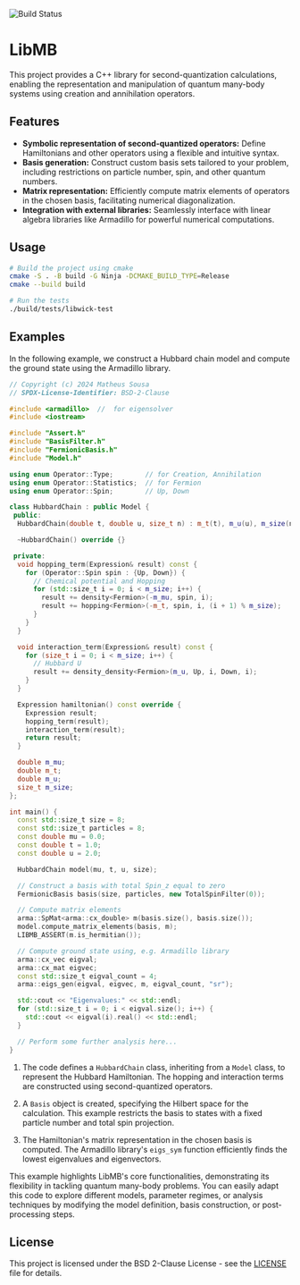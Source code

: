 ![Build Status](https://github.com/keyehzy/cctb/actions/workflows/cmake.yml/badge.svg)
# LibMB

This project provides a C++ library for second-quantization calculations, enabling the representation and manipulation of quantum many-body systems using creation and annihilation operators. 

## Features

- **Symbolic representation of second-quantized operators:** Define Hamiltonians and other operators using a flexible and intuitive syntax.
- **Basis generation:**  Construct custom basis sets tailored to your problem, including restrictions on particle number, spin, and other quantum numbers.
- **Matrix representation:**  Efficiently compute matrix elements of operators in the chosen basis, facilitating numerical diagonalization.
- **Integration with external libraries:** Seamlessly interface with linear algebra libraries like Armadillo for powerful numerical computations.

## Usage

```bash
# Build the project using cmake
cmake -S . -B build -G Ninja -DCMAKE_BUILD_TYPE=Release
cmake --build build

# Run the tests
./build/tests/libwick-test
```

## Examples

In the following example, we construct a Hubbard chain model and compute the ground state using the Armadillo library.

```cpp
// Copyright (c) 2024 Matheus Sousa
// SPDX-License-Identifier: BSD-2-Clause

#include <armadillo>  //  for eigensolver
#include <iostream>

#include "Assert.h"
#include "BasisFilter.h"
#include "FermionicBasis.h"
#include "Model.h"

using enum Operator::Type;        // for Creation, Annihilation
using enum Operator::Statistics;  // for Fermion
using enum Operator::Spin;        // Up, Down

class HubbardChain : public Model {
 public:
  HubbardChain(double t, double u, size_t n) : m_t(t), m_u(u), m_size(n) {}

  ~HubbardChain() override {}

 private:
  void hopping_term(Expression& result) const {
    for (Operator::Spin spin : {Up, Down}) {
      // Chemical potential and Hopping
      for (std::size_t i = 0; i < m_size; i++) {
        result += density<Fermion>(-m_mu, spin, i);
        result += hopping<Fermion>(-m_t, spin, i, (i + 1) % m_size);
      }
    }
  }

  void interaction_term(Expression& result) const {
    for (size_t i = 0; i < m_size; i++) {
      // Hubbard U
      result += density_density<Fermion>(m_u, Up, i, Down, i);
    }
  }

  Expression hamiltonian() const override {
    Expression result;
    hopping_term(result);
    interaction_term(result);
    return result;
  }

  double m_mu;
  double m_t;
  double m_u;
  size_t m_size;
};

int main() {
  const std::size_t size = 8;
  const std::size_t particles = 8;
  const double mu = 0.0;
  const double t = 1.0;
  const double u = 2.0;

  HubbardChain model(mu, t, u, size);

  // Construct a basis with total Spin_z equal to zero
  FermionicBasis basis(size, particles, new TotalSpinFilter(0));

  // Compute matrix elements
  arma::SpMat<arma::cx_double> m(basis.size(), basis.size());
  model.compute_matrix_elements(basis, m);
  LIBMB_ASSERT(m.is_hermitian());

  // Compute ground state using, e.g. Armadillo library
  arma::cx_vec eigval;
  arma::cx_mat eigvec;
  const std::size_t eigval_count = 4;
  arma::eigs_gen(eigval, eigvec, m, eigval_count, "sr");

  std::cout << "Eigenvalues:" << std::endl;
  for (std::size_t i = 0; i < eigval.size(); i++) {
    std::cout << eigval(i).real() << std::endl;
  }

  // Perform some further analysis here...
}
```

1. The code defines a `HubbardChain` class, inheriting from a `Model` class, to
represent the Hubbard Hamiltonian. The hopping and interaction terms are
constructed using second-quantized operators.

2. A `Basis` object is created, specifying the Hilbert space for the calculation.
This example restricts the basis to states with a fixed particle number and
total spin projection.

3. The Hamiltonian's matrix representation in the chosen basis is computed. The
Armadillo library's `eigs_sym` function efficiently finds the lowest eigenvalues
and eigenvectors.

This example highlights LibMB's core functionalities, demonstrating its
flexibility in tackling quantum many-body problems. You can easily adapt this
code to explore different models, parameter regimes, or analysis techniques by
modifying the model definition, basis construction, or post-processing steps.

## License

This project is licensed under the BSD 2-Clause License - see the [LICENSE](LICENSE) file for details.
